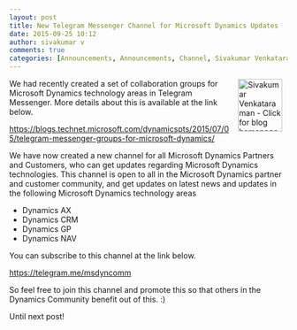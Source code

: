 ```yaml
---
layout: post
title: New Telegram Messenger Channel for Microsoft Dynamics Updates
date: 2015-09-25 10:12
author: sivakumar v
comments: true
categories: [Announcements, Announcements, Channel, Sivakumar Venkataraman, Telegram Messenger, Updates]
---
```

<p style="text-align: left"><a title="Sivakumar Venkataraman - Click for blog homepage"><img src="https://microsofttpd.github.io/assets/0871.sivav.jpg" alt="Sivakumar Venkataraman - Click for blog homepage" width="80" height="95" align="right" border="0" hspace="10" /></a>We had recently created a set of collaboration groups for Microsoft Dynamics technology areas in Telegram Messenger. More details about this is available at the link below.</p>
<a title="https://blogs.technet.microsoft.com/dynamicspts/2015/07/05/telegram-messenger-groups-for-microsoft-dynamics/" href="https://blogs.technet.microsoft.com/dynamicspts/2015/07/05/telegram-messenger-groups-for-microsoft-dynamics/" target="_blank">https://blogs.technet.microsoft.com/dynamicspts/2015/07/05/telegram-messenger-groups-for-microsoft-dynamics/</a>

We have now created a new channel for all Microsoft Dynamics Partners and Customers, who can get updates regarding Microsoft Dynamics technologies. This channel is open to all in the Microsoft Dynamics partner and customer community, and get updates on latest news and updates in the following Microsoft Dynamics technology areas
<ul>
	<li>Dynamics AX</li>
	<li>Dynamics CRM</li>
	<li>Dynamics GP</li>
	<li>Dynamics NAV</li>
</ul>
You can subscribe to this channel at the link below.

<a title="https://telegram.me/msdyncomm" href="https://telegram.me/msdyncomm" target="_blank">https://telegram.me/msdyncomm</a>

So feel free to join this channel and promote this so that others in the Dynamics Community benefit out of this. :)

Until next post!
